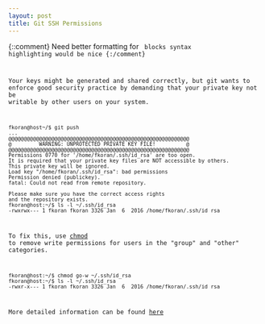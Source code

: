```yaml
---
layout: post
title: Git SSH Permissions
---
```



{::comment}
Need better formatting for <code> blocks
syntax highlighting would be nice
{:/comment}

Your keys might be generated and shared correctly, but git wants to enforce good security practice by demanding that your private key not be writable by other users on your system.

	fkoran@host~/$ git push
	...
	@@@@@@@@@@@@@@@@@@@@@@@@@@@@@@@@@@@@@@@@@@@@@@@@@@@@@@@@@@@
	@         WARNING: UNPROTECTED PRIVATE KEY FILE!          @
	@@@@@@@@@@@@@@@@@@@@@@@@@@@@@@@@@@@@@@@@@@@@@@@@@@@@@@@@@@@
	Permissions 0770 for '/home/fkoran/.ssh/id_rsa' are too open.
	It is required that your private key files are NOT accessible by others.
	This private key will be ignored.
	Load key "/home/fkoran/.ssh/id_rsa": bad permissions
	Permission denied (publickey).
	fatal: Could not read from remote repository.

	Please make sure you have the correct access rights
	and the repository exists.
	fkoran@host:~/$ ls -l ~/.ssh/id_rsa
	-rwxrwx--- 1 fkoran fkoran 3326 Jan  6  2016 /home/fkoran/.ssh/id_rsa

To fix this, use [chmod](http://linux.die.net/man/1/chmod) to remove write permissions for users in the "group" and "other" categories.


	fkoran@host:~/$ chmod go-w ~/.ssh/id_rsa
	fkoran@host:~/$ ls -l ~/.ssh/id_rsa
	-rwxr-x--- 1 fkoran fkoran 3326 Jan  6  2016 /home/fkoran/.ssh/id_rsa

More detailed information can be found [here](http://bodhizazen.net/Tutorials/SSH_keys#Login)
